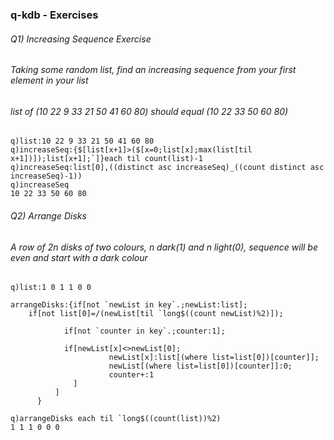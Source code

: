 ### q-kdb - Exercises
###### Q1) Increasing Sequence Exercise
###### Taking some random list, find an increasing sequence from your first element in your list
###### list of (10 22 9 33 21 50 41 60 80) should equal (10 22 33 50 60 80)
	q)list:10 22 9 33 21 50 41 60 80 
	q)increaseSeq:{$[list[x+1]>($[x=0;list[x];max(list[til x+1])]);list[x+1];`]}each til count(list)-1 
	q)increaseSeq:list[0],((distinct asc increaseSeq)_((count distinct asc increaseSeq)-1)) 
	q)increaseSeq 
	10 22 33 50 60 80

###### Q2) Arrange Disks 
###### A row of 2n disks of two colours, n dark(1) and n light(0), sequence will be even and start with a dark colour
	q)list:1 0 1 1 0 0

	arrangeDisks:{if[not `newList in key`.;newList:list];
		if[not list[0]=/(newList[til `long$((count newList)%2)]);
		
			    if[not `counter in key`.;counter:1];

			    if[newList[x]<>newList[0];
				          newList[x]:list[(where list=list[0])[counter]];
				          newList[(where list=list[0])[counter]]:0;
				          counter+:1
			      ]
		      ]
	      }

	q)arrangeDisks each til `long$((count(list))%2)
	1 1 1 0 0 0

